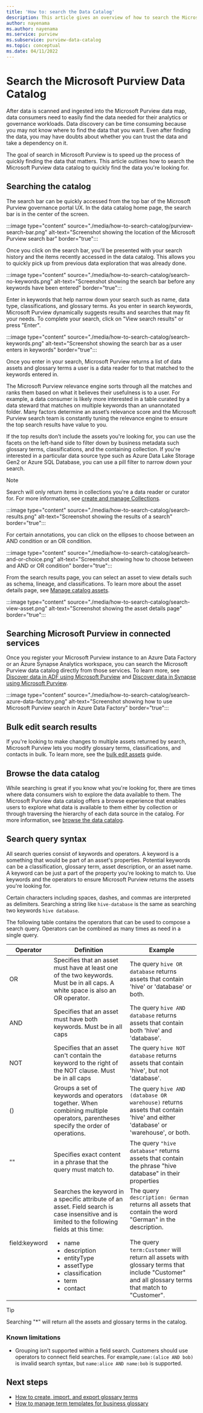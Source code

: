 ```yaml
---
title: 'How to: search the Data Catalog'
description: This article gives an overview of how to search the Microsoft Purview data catalog.
author: nayenama
ms.author: nayenama
ms.service: purview
ms.subservice: purview-data-catalog
ms.topic: conceptual
ms.date: 04/11/2022
---
```


# Search the Microsoft Purview Data Catalog

After data is scanned and ingested into the Microsoft Purview data map, data consumers need to easily find the data needed for their analytics or governance workloads. Data discovery can be time consuming because you may not know where to find the data that you want. Even after finding the data, you may have doubts about whether you can trust the data and take a dependency on it.

The goal of search in Microsoft Purview is to speed up the process of quickly finding the data that matters. This article outlines how to search the Microsoft Purview data catalog to quickly find the data you're looking for.

## Searching the catalog

The search bar can be quickly accessed from the top bar of the Microsoft Purview governance portal UX. In the data catalog home page, the search bar is in the center of the screen.

:::image type="content" source="./media/how-to-search-catalog/purview-search-bar.png" alt-text="Screenshot showing the location of the Microsoft Purview search bar" border="true":::

Once you click on the search bar, you'll be presented with your search history and the items recently accessed in the data catalog. This allows you to quickly pick up from previous data exploration that was already done.

:::image type="content" source="./media/how-to-search-catalog/search-no-keywords.png" alt-text="Screenshot showing the search bar before any keywords have been entered" border="true":::

Enter in keywords that help narrow down your search such as name, data type, classifications, and glossary terms. As you enter in search keywords, Microsoft Purview dynamically suggests results and searches that may fit your needs. To complete your search, click on "View search results" or press "Enter".

:::image type="content" source="./media/how-to-search-catalog/search-keywords.png" alt-text="Screenshot showing the search bar as a user enters in keywords" border="true":::

Once you enter in your search, Microsoft Purview returns a list of data assets and glossary terms a user is a data reader for to that matched to the keywords entered in.

The Microsoft Purview relevance engine sorts through all the matches and ranks them based on what it believes their usefulness is to a user. For example, a data consumer is likely more interested in a table curated by a data steward that matches on multiple keywords than an unannotated folder. Many factors determine an asset’s relevance score and the Microsoft Purview search team is constantly tuning the relevance engine to ensure the top search results have value to you.

If the top results don’t include the assets you're looking for, you can use the facets on the left-hand side to filter down by business metadata such glossary terms, classifications, and the containing collection. If you're interested in a particular data source type such as Azure Data Lake Storage Gen2 or Azure SQL Database, you can use a pill filter to narrow down your search.

> [!NOTE]
> Search will only return items in collections you're a data reader or curator for. For more information, see [create and manage Collections](how-to-create-and-manage-collections.md).

:::image type="content" source="./media/how-to-search-catalog/search-results.png" alt-text="Screenshot showing the results of a search" border="true":::

For certain annotations, you can click on the ellipses to choose between an AND condition or an OR condition. 

:::image type="content" source="./media/how-to-search-catalog/search-and-or-choice.png" alt-text="Screenshot showing how to choose between and AND or OR condition" border="true":::

From the search results page, you can select an asset to view details such as schema, lineage, and classifications. To learn more about the asset details page, see [Manage catalog assets](catalog-asset-details.md).

:::image type="content" source="./media/how-to-search-catalog/search-view-asset.png" alt-text="Screenshot showing the asset details page" border="true":::

## Searching Microsoft Purview in connected services

Once you register your Microsoft Purview instance to an Azure Data Factory or an Azure Synapse Analytics workspace, you can search the Microsoft Purview data catalog directly from those services. To learn more, see [Discover data in ADF using Microsoft Purview](../data-factory/how-to-discover-explore-purview-data.md) and [Discover data in Synapse using Microsoft Purview](../synapse-analytics/catalog-and-governance/how-to-discover-connect-analyze-azure-purview.md).

:::image type="content" source="./media/how-to-search-catalog/search-azure-data-factory.png" alt-text="Screenshot showing how to use Microsoft Purview search in Azure Data Factory" border="true":::
## Bulk edit search results

If you're looking to make changes to multiple assets returned by search, Microsoft Purview lets you modify glossary terms, classifications, and contacts in bulk. To learn more, see the [bulk edit assets](how-to-bulk-edit-assets.md) guide.

## Browse the data catalog

While searching is great if you know what you're looking for, there are times where data consumers wish to explore the data available to them. The Microsoft Purview data catalog offers a browse experience that enables users to explore what data is available to them either by collection or through traversing the hierarchy of each data source in the catalog. For more information, see [browse the data catalog](how-to-browse-catalog.md).

## Search query syntax

All search queries consist of keywords and operators. A keyword is a something that would be part of an asset's properties. Potential keywords can be a classification, glossary term, asset description, or an asset name. A keyword can be just a part of the property you're looking to match to. Use keywords and the operators to ensure Microsoft Purview returns the assets you're looking for.

Certain characters including spaces, dashes, and commas are interpreted as delimiters. Searching a string like `hive-database` is the same as searching two keywords `hive database`. 

The following table contains the operators that can be used to compose a search query. Operators can be combined as many times as need in a single query.

| Operator | Definition | Example |
| -------- | ---------- | ------- |
| OR | Specifies that an asset must have at least one of the two keywords. Must be in all caps. A white space is also an OR operator.  | The query `hive OR database` returns assets that contain 'hive' or 'database' or both. |
| AND | Specifies that an asset must have both keywords. Must be in all caps | The query `hive AND database` returns assets that contain both 'hive' and 'database'. |
| NOT | Specifies that an asset can't contain the keyword to the right of the NOT clause. Must be in all caps  | The query `hive NOT database` returns assets that contain 'hive', but not 'database'. |
| () | Groups a set of keywords and operators together. When combining multiple operators, parentheses specify the order of operations. | The query `hive AND (database OR warehouse)` returns assets that contain 'hive' and either 'database' or 'warehouse', or both. |
| "" | Specifies exact content in a phrase that the query must match to. | The query `"hive database"` returns assets that contain the phrase "hive database" in their properties |
| field:keyword | Searches the keyword in a specific attribute of an asset. Field search is case insensitive and is limited to the following fields at this time: <ul><li>name</li><li>description</li><li>entityType</li><li>assetType</li><li>classification</li><li>term</li><li>contact</li></ul> | The query `description: German` returns all assets that contain the word "German" in the description.<br><br>The query `term:Customer` will return all assets with glossary terms that include "Customer" and all glossary terms that match to "Customer". |

> [!TIP]
> Searching "*" will return all the assets and glossary terms in the catalog.

### Known limitations

* Grouping isn't supported within a field search. Customers should use operators to connect field searches. For example,`name:(alice AND bob)` is invalid search syntax, but `name:alice AND name:bob` is supported.

## Next steps

- [How to create, import, and export glossary terms](how-to-create-import-export-glossary.md)
- [How to manage term templates for business glossary](how-to-manage-term-templates.md)
